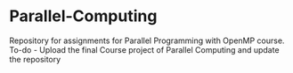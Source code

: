 # Parallel-Computing
Repository for assignments for Parallel Programming with OpenMP course.
To-do - Upload the final Course project of Parallel Computing and update the repository

